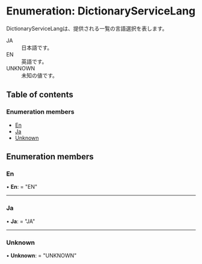 # Enumeration: DictionaryServiceLang


<div lang=\"ja\">DictionaryServiceLangは、提供される一覧の言語選択を表します。</div>  <dl class=term>   <dt class=\"term__item\">JA</dt>   <dd class=\"term__desc\"><span lang=\"ja\">日本語です。</span></dd>   <dt class=\"term__item\">EN</dt>   <dd class=\"term__desc\"><span lang=\"ja\">英語です。</span></dd>   <dt class=\"term__item\">UNKNOWN</dt>   <dd class=\"term__desc\"><span lang=\"ja\">未知の値です。</span></dd> </dl>

## Table of contents

### Enumeration members

- [En](dictionaryservicelang.md#en)
- [Ja](dictionaryservicelang.md#ja)
- [Unknown](dictionaryservicelang.md#unknown)

## Enumeration members

### En

• **En**: = "EN"

___

### Ja

• **Ja**: = "JA"

___

### Unknown

• **Unknown**: = "UNKNOWN"
